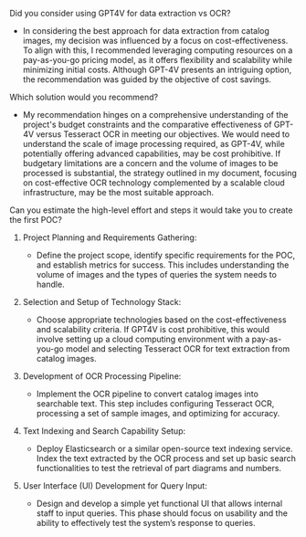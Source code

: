Did you consider using GPT4V for data extraction vs OCR?
- In considering the best approach for data extraction from catalog images, my decision was influenced by a focus on cost-effectiveness. To align with this, I recommended leveraging computing resources on a pay-as-you-go pricing model, as it offers flexibility and scalability while minimizing initial costs. Although GPT-4V presents an intriguing option, the recommendation was guided by the objective of cost savings.

Which solution would you recommend?
- My recommendation hinges on a comprehensive understanding of the project's budget constraints and the comparative effectiveness of GPT-4V versus Tesseract OCR in meeting our objectives. We would need to understand the scale of image processing required, as GPT-4V, while potentially offering advanced capabilities, may be cost prohibitive. If budgetary limitations are a concern and the volume of images to be processed is substantial, the strategy outlined in my document, focusing on cost-effective OCR technology complemented by a scalable cloud infrastructure, may be the most suitable approach.

Can you estimate the high-level effort and steps it would take you to create the first POC?

1. Project Planning and Requirements Gathering:
   - Define the project scope, identify specific requirements for the POC, and establish metrics for success. This includes understanding the volume of images and the types of queries the system needs to handle.

2. Selection and Setup of Technology Stack:
   - Choose appropriate technologies based on the cost-effectiveness and scalability criteria. If GPT4V is cost prohibitive, this would involve setting up a cloud computing environment with a pay-as-you-go model and selecting Tesseract OCR for text extraction from catalog images.

3. Development of OCR Processing Pipeline:
   - Implement the OCR pipeline to convert catalog images into searchable text. This step includes configuring Tesseract OCR, processing a set of sample images, and optimizing for accuracy.

4. Text Indexing and Search Capability Setup:
   - Deploy Elasticsearch or a similar open-source text indexing service. Index the text extracted by the OCR process and set up basic search functionalities to test the retrieval of part diagrams and numbers.

5. User Interface (UI) Development for Query Input:
   - Design and develop a simple yet functional UI that allows internal staff to input queries. This phase should focus on usability and the ability to effectively test the system’s response to queries.


